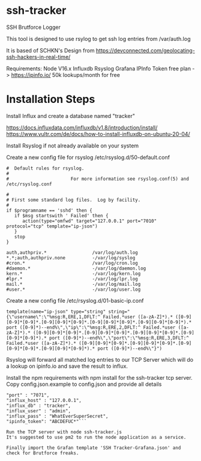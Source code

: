 # ssh-tracker

SSH Brutforce Logger

This tool is designed to use rsylog to get ssh log entries from /var/auth.log

It is based of SCHKN's Design from <https://devconnected.com/geolocating-ssh-hackers-in-real-time/>

Requirements:
Node V16.x
Influxdb
Rsyslog
Grafana
IPInfo Token free plan -> <https://ipinfo.io/> 50k lookups/month for free

# Installation Steps

Install Influx and create a database named "tracker"

<https://docs.influxdata.com/influxdb/v1.8/introduction/install/>
<https://www.vultr.com/de/docs/how-to-install-influxdb-on-ubuntu-20-04/>

Install Rsyslog if not already available on your system

Create a new config file for rsyslog /etc/rsyslog.d/50-default.conf

```
#  Default rules for rsyslog.
#
#                       For more information see rsyslog.conf(5) and /etc/rsyslog.conf

#
# First some standard log files.  Log by facility.
#
if $programname == 'sshd' then {
   if $msg startswith ' Failed' then {
      action(type="omfwd" target="127.0.0.1" port="7010" protocol="tcp" template="ip-json")
   }
   stop
}

auth,authpriv.*                 /var/log/auth.log
*.*;auth,authpriv.none          -/var/log/syslog
#cron.*                         /var/log/cron.log
#daemon.*                       -/var/log/daemon.log
kern.*                          -/var/log/kern.log
#lpr.*                          -/var/log/lpr.log
mail.*                          -/var/log/mail.log
#user.*                         -/var/log/user.log
```

Create a new config file /etc/rsyslog.d/01-basic-ip.conf

```
template(name="ip-json" type="string" string="{\"username\":\"%msg:R,ERE,1,DFLT:^ Failed.*user ([a-zA-Z]*).* ([0-9][0-9]*[0-9]*.[0-9][0-9]*[0-9]*.[0-9][0-9]*[0-9]*.[0-9][0-9]*[0-9]*).* port ([0-9]*)--end%\",\"ip\":\"%msg:R,ERE,2,DFLT:^ Failed.*user ([a-zA-Z]*).* ([0-9][0-9]*[0-9]*.[0-9][0-9]*[0-9]*.[0-9][0-9]*[0-9]*.[0-9][0-9]*[0-9]*).* port ([0-9]*)--end%\",\"port\":\"%msg:R,ERE,3,DFLT:^ Failed.*user ([a-zA-Z]*).* ([0-9][0-9]*[0-9]*.[0-9][0-9]*[0-9]*.[0-9][0-9]*[0-9]*.[0-9][0-9]*[0-9]*).* port ([0-9]*)--end%\"}")
```

Rsyslog will forward all matched log entries to our TCP Server which will do a lookup on ipinfo.io and save the result to influx.

Install the npm requirements with npm install for the ssh-tracker tcp server.
Copy config.json.example to config.json and provide all details

```"host" : "127.0.0.1",
"port" : "7071",
"influx_host" : "127.0.0.1",
"influx_db" : "tracker",
"influx_user" : "admin",
"influx_pass" : "WhatEverSuperSecret",
"ipinfo_token": "ABCDEFUC*"```

Run the TCP server with node ssh-tracker.js
It's suggested to use pm2 to run the node application as a service.

Finally import the Grafan template 'SSH Tracker-Grafana.json' and check for Brutforce freaks.
